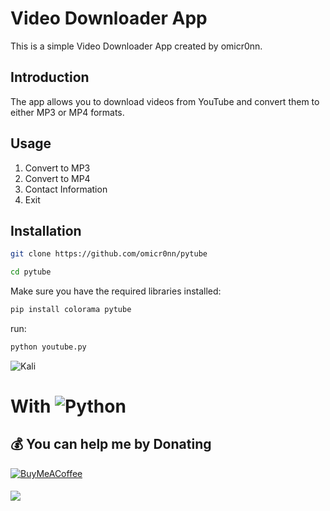 # Video Downloader App

This is a simple Video Downloader App created by omicr0nn.

## Introduction

The app allows you to download videos from YouTube and convert them to either MP3 or MP4 formats.

## Usage

1. Convert to MP3
2. Convert to MP4
3. Contact Information
4. Exit

## Installation

```bash
git clone https://github.com/omicr0nn/pytube
```
```bash
cd pytube
```
Make sure you have the required libraries installed:
```bash
pip install colorama pytube
```
run:
```bash
python youtube.py
```

![Kali](https://i.hizliresim.com/km1pc25.png)

# With ![Python](https://img.shields.io/badge/python-3670A0?style=for-the-badge&logo=python&logoColor=ffdd54)

  ## 💰 You can help me by Donating
  [![BuyMeACoffee](https://img.shields.io/badge/Buy%20Me%20a%20Coffee-ffdd00?style=for-the-badge&logo=buy-me-a-coffee&logoColor=black)](https://www.buymeacoffee.com/omicr0n) 

####
[![](https://visitcount.itsvg.in/api?id=omicr0nn&icon=3&color=0)](https://visitcount.itsvg.in)
